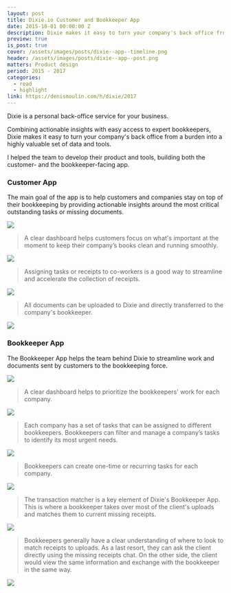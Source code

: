 ```yaml
---
layout: post
title: Dixie.io Customer and Bookkeeper App
date: 2015-10-01 00:00:00 Z
description: Dixie makes it easy to turn your company's back office from a burden into a highly valuable set of data and tools.
preview: true
is_post: true
cover: /assets/images/posts/dixie--app--timeline.png
header: /assets/images/posts/dixie--app--post.png
matters: Product design
period: 2015 - 2017
categories:
  - read
  - highlight
link: https://denismoulin.com/h/dixie/2017
---
```

Dixie is a personal back-office service for your business.

Combining actionable insights with easy access to expert bookkeepers, Dixie makes it easy to turn your company's back office from a burden into a highly valuable set of data and tools.

I helped the team to develop their product and tools, building both the customer- and the bookkeeper-facing app.

### Customer App

The main goal of the app is to help customers and companies stay on top of their bookkeeping by providing actionable insights around the most critical outstanding tasks or missing documents.

![](../../assets/images/posts/dixie--app--content--0.png)
> A clear dashboard helps customers focus on what's important at the moment to keep their company’s books clean and running smoothly.

![](../../assets/images/posts/dixie--app--content--1.png)
> Assigning tasks or receipts to co-workers is a good way to streamline and accelerate the collection of receipts.

![](../../assets/images/posts/dixie--app--content--3.png)
> All documents can be uploaded to Dixie and directly transferred to the company's bookkeeper.

![](../../assets/images/posts/dixie--app--content--4.png)

### Bookkeeper App

The Bookkeeper App helps the team behind Dixie to streamline work and documents sent by customers to the bookkeeping force.

![](../../assets/images/posts/dixie--app--content--5.png)
> A clear dashboard helps to prioritize the bookkeepers' work for each company.

![](../../assets/images/posts/dixie--app--content--6.png)
> Each company has a set of tasks that can be assigned to different bookkeepers. Bookkeepers can filter and manage a company’s tasks to identify its most urgent needs.

![](../../assets/images/posts/dixie--app--content--7.png)
> Bookkeepers can create one-time or recurring tasks for each company.  

![](../../assets/images/posts/dixie--app--content--8.png)
> The transaction matcher is a key element of Dixie's Bookkeeper App. This is where a bookkeeper takes over most of the client's uploads and matches them to current missing receipts.

![](../../assets/images/posts/dixie--app--content--9.png)
> Bookkeepers generally have a clear understanding of where to look to match receipts to uploads. As a last resort, they can ask the client directly using the missing receipts chat. On the other side, the client would view the same information and exchange with the bookkeeper in the same way.

![](../../assets/images/posts/dixie--app--content--10.png)

